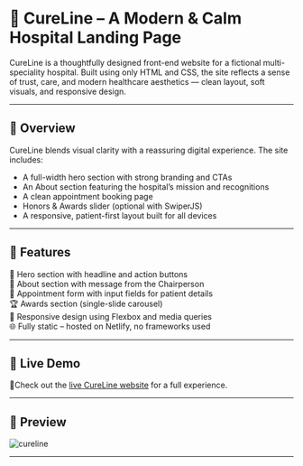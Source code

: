 # 🏥 CureLine – A Modern & Calm Hospital Landing Page

CureLine is a thoughtfully designed front-end website for a fictional multi-speciality hospital. Built using only HTML and CSS, the site reflects a sense of trust, care, and modern healthcare aesthetics — clean layout, soft visuals, and responsive design.

---

## 🌿 Overview

CureLine blends visual clarity with a reassuring digital experience. The site includes:

- A full-width hero section with strong branding and CTAs
- An About section featuring the hospital’s mission and recognitions
- A clean appointment booking page
- Honors & Awards slider (optional with SwiperJS)
- A responsive, patient-first layout built for all devices

---

## 🚀 Features

🏥 Hero section with headline and action buttons  
📖 About section with message from the Chairperson  
📅 Appointment form with input fields for patient details  
🏆 Awards section (single-slide carousel)  
📱 Responsive design using Flexbox and media queries  
🌐 Fully static – hosted on Netlify, no frameworks used

---
## 📸 Live Demo

🔗Check out the [live CureLine website](https://curelinehospital.netlify.app/ )  for a full experience.

---
## 📸 Preview

![cureline](https://github.com/user-attachments/assets/a41c794a-63d5-457f-ac23-12e01f122f5d)

---
